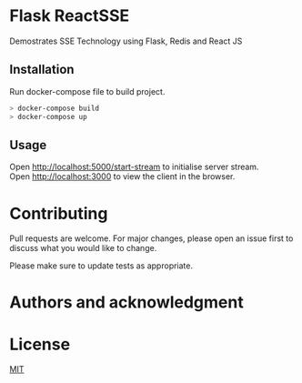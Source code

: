 Flask ReactSSE
==============
Demostrates SSE Technology using Flask, Redis and React JS

## Installation

Run docker-compose file to build project.<br>
```bash
> docker-compose build
> docker-compose up
```

## Usage

Open [http://localhost:5000/start-stream](http://localhost:5000/start-stream) to initialise server stream.<br/>
Open [http://localhost:3000](http://localhost:3000) to view the client in the browser.

Contributing
============

Pull requests are welcome. For major changes, please open an issue first to discuss what you would like to change.

Please make sure to update tests as appropriate.

Authors and acknowledgment
==========================


License
=======
[MIT](https://choosealicense.com/licenses/mit/)

